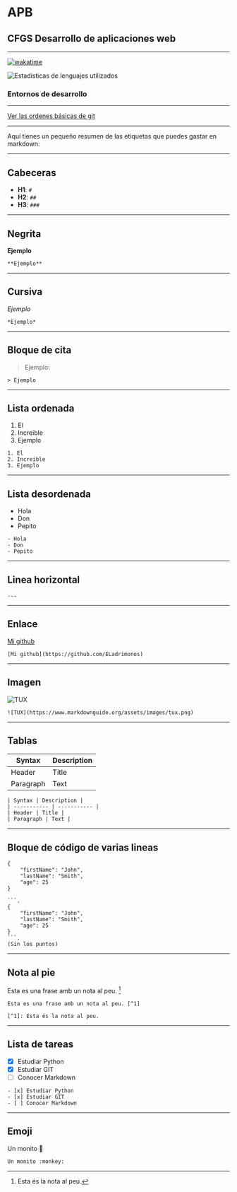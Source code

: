 # APB


## CFGS Desarrollo de aplicaciones web

---
[![wakatime](https://wakatime.com/badge/github/ELadrimonos/ELadrimonos.svg)](https://wakatime.com/badge/github/ELadrimonos/ELadrimonos)

![Estadisticas de lenguajes utilizados](https://wakatime.com/share/@ELadrimonos/a0477090-392b-46bd-a95a-c0e55fb75dc7.svg)

### Entornos de desarrollo

---
[Ver las ordenes básicas de git](git.md)

---
Aquí tienes un pequeño resumen de las etiquetas que puedes gastar en markdown:

---
## Cabeceras
- **H1**: `#`
- **H2**: `##`
- **H3**: `###`

---
## Negrita
**Ejemplo**

`**Ejemplo**`

---
## Cursiva
*Ejemplo*

`*Ejemplo*`

---
## Bloque de cita
> Ejemplo:

`> Ejemplo`

---

## Lista ordenada
1. El
2. Increible
3. Ejemplo

```
1. El
2. Increible
3. Ejemplo
```

---
## Lista desordenada
- Hola
- Don
- Pepito
```
- Hola
- Don
- Pepito
```

---
## Linea horizontal
`---`

---
## Enlace
[Mi github](https://github.com/ELadrimonos)

`[Mi github](https://github.com/ELadrimonos)`

---
## Imagen
![TUX](https://www.markdownguide.org/assets/images/tux.png)

`![TUX](https://www.markdownguide.org/assets/images/tux.png)`

---
## Tablas
| Syntax | Description |
| ----------- | ----------- |
| Header | Title |
| Paragraph | Text |

```
| Syntax | Description |
| ----------- | ----------- |
| Header | Title |
| Paragraph | Text |
```

---
## Bloque de código de varias lineas
```
{ 
    "firstName": "John",
    "lastName": "Smith",
    "age": 25 
}
```

```
```.
{ 
    "firstName": "John",
    "lastName": "Smith",
    "age": 25 
}
```.
(Sin los puntos)
```

---
## Nota al pie

Esta es una frase amb un nota al peu. [^1]
```
Esta es una frase amb un nota al peu. [^1]

[^1]: Esta és la nota al peu.
```
[^1]: Esta és la nota al peu.

---
## Lista de tareas

- [x] Estudiar Python
- [x] Estudiar GIT
- [ ] Conocer Markdown
```
- [x] Estudiar Python
- [x] Estudiar GIT
- [ ] Conocer Markdown
```

---
## Emoji

Un monito :monkey:

`Un monito :monkey:`
